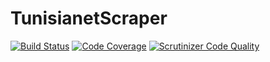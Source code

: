 # TunisianetScraper

[![Build Status](https://travis-ci.org/aminebenhariz/TunisianetScraper.svg?branch=master)](https://travis-ci.org/aminebenhariz/TunisianetScraper)
[![Code Coverage](https://scrutinizer-ci.com/g/aminebenhariz/TunisianetScraper/badges/coverage.png?b=master)](https://scrutinizer-ci.com/g/aminebenhariz/TunisianetScraper/?branch=master)
[![Scrutinizer Code Quality](https://scrutinizer-ci.com/g/aminebenhariz/TunisianetScraper/badges/quality-score.png?b=master)](https://scrutinizer-ci.com/g/aminebenhariz/TunisianetScraper/?branch=master)
